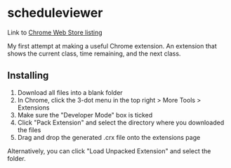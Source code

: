 # scheduleviewer
Link to [Chrome Web Store listing](https://chrome.google.com/webstore/detail/schedule-viewer/nbknoedcdfckapebmiehoiklklihpjmo?authuser=2)

My first attempt at making a useful Chrome extension.
An extension that shows the current class, time remaining, and the next class.

## Installing ##
1) Download all files into a blank folder
2) In Chrome, click the 3-dot menu in the top right > More Tools > Extensions
3) Make sure the "Developer Mode" box is ticked
4) Click "Pack Extension" and select the directory where you downloaded the files
5) Drag and drop the generated .crx file onto the extensions page

Alternatively, you can click "Load Unpacked Extension" and select the folder.
